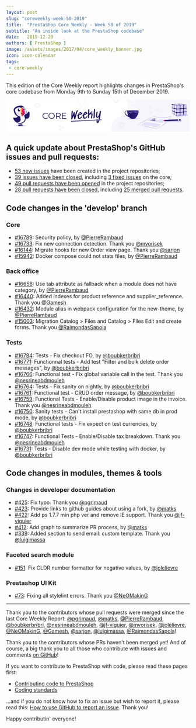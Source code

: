 ```yaml
---
layout: post
slug: "coreweekly-week-50-2019"
title:  "PrestaShop Core Weekly - Week 50 of 2019"
subtitle: "An inside look at the PrestaShop codebase"
date:   2019-12-20
authors: [ PrestaShop ]
image: /assets/images/2017/04/core_weekly_banner.jpg
icon: icon-calendar
tags:
 - core-weekly
---
```


This edition of the Core Weekly report highlights changes in PrestaShop's core codebase from Monday 9th to Sunday 15th of December 2019.

![Core Weekly banner](/assets/images/2018/12/banner-core-weekly.jpg)


## A quick update about PrestaShop's GitHub issues and pull requests:

- [53 new issues](https://github.com/search?q=org%3APrestaShop+is%3Apublic++-repo%3Aprestashop%2Fprestashop.github.io++is%3Aissue+created%3A2019-12-09..2019-12-15) have been created in the project repositories;
- [39 issues have been closed](https://github.com/search?q=org%3APrestaShop+is%3Apublic++-repo%3Aprestashop%2Fprestashop.github.io++is%3Aissue+closed%3A2019-12-09..2019-12-15), including [3 fixed issues](https://github.com/search?q=org%3APrestaShop+is%3Apublic++-repo%3Aprestashop%2Fprestashop.github.io++is%3Aissue+label%3Afixed+closed%3A2019-12-09..2019-12-15) on the core;
- [49 pull requests have been opened](https://github.com/search?q=org%3APrestaShop+is%3Apublic++-repo%3Aprestashop%2Fprestashop.github.io++is%3Apr+created%3A2019-12-09..2019-12-15) in the project repositories;
- [28 pull requests have been closed](https://github.com/search?q=org%3APrestaShop+is%3Apublic++-repo%3Aprestashop%2Fprestashop.github.io++is%3Apr+closed%3A2019-12-09..2019-12-15), including [25 merged pull requests](https://github.com/search?q=org%3APrestaShop+is%3Apublic++-repo%3Aprestashop%2Fprestashop.github.io++is%3Apr+merged%3A2019-12-09..2019-12-15).


## Code changes in the 'develop' branch


### Core
* [#16789](https://github.com/PrestaShop/PrestaShop/pull/16789): Security policy, by [@PierreRambaud](https://github.com/PierreRambaud)
* [#16733](https://github.com/PrestaShop/PrestaShop/pull/16733): Fix new connection detection. Thank you [@mvorisek](https://github.com/mvorisek)
* [#16144](https://github.com/PrestaShop/PrestaShop/pull/16144): Migrate hooks for new Order view page. Thank you [@sarjon](https://github.com/sarjon)
* [#15942](https://github.com/PrestaShop/PrestaShop/pull/15942): Docker compose could not stats files, by [@PierreRambaud](https://github.com/PierreRambaud)


### Back office
* [#16658](https://github.com/PrestaShop/PrestaShop/pull/16658): Use tab attribute as fallback when a module does not have category, by [@PierreRambaud](https://github.com/PierreRambaud)
* [#16440](https://github.com/PrestaShop/PrestaShop/pull/16440): Added indexes for product reference and supplier_reference. Thank you [@Gamesh](https://github.com/Gamesh)
* [#16432](https://github.com/PrestaShop/PrestaShop/pull/16432): Module alias in webpack configuration for the new-theme, by [@PierreRambaud](https://github.com/PierreRambaud)
* [#15003](https://github.com/PrestaShop/PrestaShop/pull/15003): Migration Catalog > Files and Catalog > Files Edit and create forms. Thank you [@RaimondasSapola](https://github.com/RaimondasSapola)


### Tests
* [#16784](https://github.com/PrestaShop/PrestaShop/pull/16784): Tests - Fix checkout FO, by [@boubkerbribri](https://github.com/boubkerbribri)
* [#16771](https://github.com/PrestaShop/PrestaShop/pull/16771): Functionnal tests - Add test "Filter and bulk delete order messages", by [@boubkerbribri](https://github.com/boubkerbribri)
* [#16766](https://github.com/PrestaShop/PrestaShop/pull/16766): Functional test - Fix global variable call in the test. Thank you [@nesrineabdmouleh](https://github.com/nesrineabdmouleh)
* [#16764](https://github.com/PrestaShop/PrestaShop/pull/16764): Tests - Fix sanity on nightly, by [@boubkerbribri](https://github.com/boubkerbribri)
* [#16761](https://github.com/PrestaShop/PrestaShop/pull/16761): Functional test  - CRUD order message, by [@boubkerbribri](https://github.com/boubkerbribri)
* [#16759](https://github.com/PrestaShop/PrestaShop/pull/16759): Functional Tests - Enable/Disable product image in the invoice. Thank you [@nesrineabdmouleh](https://github.com/nesrineabdmouleh)
* [#16750](https://github.com/PrestaShop/PrestaShop/pull/16750): Sanity tests - Can't install prestashop with same db in prod mode, by [@boubkerbribri](https://github.com/boubkerbribri)
* [#16748](https://github.com/PrestaShop/PrestaShop/pull/16748): Functional tests - Fix expect on test currencies, by [@boubkerbribri](https://github.com/boubkerbribri)
* [#16747](https://github.com/PrestaShop/PrestaShop/pull/16747): Functional Tests -  Enable/Disable tax breakdown. Thank you [@nesrineabdmouleh](https://github.com/nesrineabdmouleh)
* [#16731](https://github.com/PrestaShop/PrestaShop/pull/16731): Tests - Disable dev mode while testing with docker, by [@boubkerbribri](https://github.com/boubkerbribri)


## Code changes in modules, themes & tools


### Changes in developer documentation
* [#425](https://github.com/PrestaShop/docs/pull/425): Fix typo. Thank you [@pgrimaud](https://github.com/pgrimaud)
* [#423](https://github.com/PrestaShop/docs/pull/423): Provide links to github guides about using a fork, by [@matks](https://github.com/matks)
* [#422](https://github.com/PrestaShop/docs/pull/422): Add ps 1.7.7 min php ver and remove IE support. Thank you [@jf-viguier](https://github.com/jf-viguier)
* [#412](https://github.com/PrestaShop/docs/pull/412): Add graph to summarize PR process, by [@matks](https://github.com/matks)
* [#339](https://github.com/PrestaShop/docs/pull/339): Added section to send email: custom template. Thank you [@luigimassa](https://github.com/luigimassa)


### Faceted search module
* [#151](https://github.com/PrestaShop/ps_facetedsearch/pull/151): Fix CLDR number formatter for negative values, by [@jolelievre](https://github.com/jolelievre)


### Prestashop UI Kit
* [#73](https://github.com/PrestaShop/prestashop-ui-kit/pull/73): Fixing all stylelint errors. Thank you [@NeOMakinG](https://github.com/NeOMakinG)


<hr />

Thank you to the contributors whose pull requests were merged since the last Core Weekly Report: [@pgrimaud](https://github.com/pgrimaud), [@matks](https://github.com/matks), [@PierreRambaud](https://github.com/PierreRambaud), [@boubkerbribri](https://github.com/boubkerbribri), [@nesrineabdmouleh](https://github.com/nesrineabdmouleh), [@jf-viguier](https://github.com/jf-viguier), [@mvorisek](https://github.com/mvorisek), [@jolelievre](https://github.com/jolelievre), [@NeOMakinG](https://github.com/NeOMakinG), [@Gamesh](https://github.com/Gamesh), [@sarjon](https://github.com/sarjon), [@luigimassa](https://github.com/luigimassa), [@RaimondasSapola](https://github.com/RaimondasSapola)!

Thank you to the contributors whose PRs haven't been merged yet! And of course, a big thank you to all those who contribute with issues and comments [on GitHub](https://github.com/PrestaShop/PrestaShop)!

If you want to contribute to PrestaShop with code, please read these pages first:

 * [Contributing code to PrestaShop](https://devdocs.prestashop.com/1.7/contribute/contribution-guidelines/)
 * [Coding standards](https://devdocs.prestashop.com/1.7/development/coding-standards/)

...and if you do not know how to fix an issue but wish to report it, please read this: [How to use GitHub to report an issue](https://devdocs.prestashop.com/1.7/contribute/contribute-reporting-issues/). Thank you!

Happy contributin' everyone!

